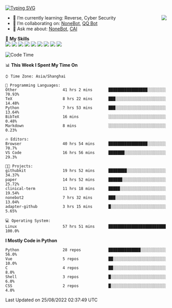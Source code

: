 [![Typing SVG](https://readme-typing-svg.herokuapp.com?size=25&duration=2500&color=8C43EA&vCenter=true&width=200&height=40&lines=Hi+there+%F0%9F%91%8B%F0%9F%8F%BB;I'm+yanyongyu)](https://git.io/typing-svg)

<a href="#">
  <img align="right" src="https://github-readme-stats.vercel.app/api?username=yanyongyu&count_private=true&show_icons=true&bg_color=15,f2f7fd,E0EAFC" />
</a>

- 🌱 I’m currently learning: Reverse, Cyber Security
- 👯 I’m collaborating on: [NoneBot](https://github.com/nonebot), [QQ Bot](https://github.com/Mrs4s/go-cqhttp)
- 💬 Ask me about: [NoneBot](https://github.com/nonebot), [CAI](https://github.com/cscs181/CAI)

🌟 **My Skills**  
![](https://img.shields.io/badge/-Python-3e74a2?style=flat-square&logo=Python&logoColor=fff)
![](https://img.shields.io/badge/-Node.js-339933?style=flat-square&logo=Node.js&logoColor=fff)
![](https://img.shields.io/badge/-Vue-4fc08d?style=flat-square&logo=Vue.js&logoColor=fff)
![](https://img.shields.io/badge/-React-2d98ce?style=flat-square&logo=React&logoColor=fff)
![](https://img.shields.io/badge/-Docker-2496ED?style=flat-square&logo=Docker&logoColor=fff)
![](https://img.shields.io/badge/-Linux-000000?style=flat-square&logo=Linux&logoColor=fff)
![](https://img.shields.io/badge/-MySQL-4479A1?style=flat-square&logo=MySQL&logoColor=fff)
![](https://img.shields.io/badge/-Redis-DC382D?style=flat-square&logo=Redis&logoColor=fff)
![](https://img.shields.io/badge/-MongoDB-47A248?style=flat-square&logo=MongoDB&logoColor=fff)

<!--START_SECTION:waka-->
![Code Time](http://img.shields.io/badge/Code%20Time-2%2C704%20hrs%2017%20mins-blue)

📊 **This Week I Spent My Time On** 

```text
⌚︎ Time Zone: Asia/Shanghai

💬 Programming Languages: 
Other                    41 hrs 2 mins       █████████████████░░░░░░░░   70.93% 
TeX                      8 hrs 22 mins       ███░░░░░░░░░░░░░░░░░░░░░░   14.48% 
Python                   7 hrs 53 mins       ███░░░░░░░░░░░░░░░░░░░░░░   13.64% 
BibTeX                   16 mins             ░░░░░░░░░░░░░░░░░░░░░░░░░   0.48% 
Markdown                 8 mins              ░░░░░░░░░░░░░░░░░░░░░░░░░   0.23%

🔥 Editors: 
Browser                  40 hrs 54 mins      █████████████████░░░░░░░░   70.7% 
VS Code                  16 hrs 56 mins      ███████░░░░░░░░░░░░░░░░░░   29.3%

🐱‍💻 Projects: 
githubkit                19 hrs 52 mins      ████████░░░░░░░░░░░░░░░░░   34.37% 
paper                    14 hrs 52 mins      ██████░░░░░░░░░░░░░░░░░░░   25.72% 
clinical-term            11 hrs 18 mins      █████░░░░░░░░░░░░░░░░░░░░   19.54% 
nonebot2                 7 hrs 32 mins       ███░░░░░░░░░░░░░░░░░░░░░░   13.04% 
adapter-github           3 hrs 15 mins       █░░░░░░░░░░░░░░░░░░░░░░░░   5.65%

💻 Operating System: 
Linux                    57 hrs 51 mins      █████████████████████████   100.0%

```

**I Mostly Code in Python** 

```text
Python                   28 repos            ██████████████░░░░░░░░░░░   56.0% 
Vue                      5 repos             ██░░░░░░░░░░░░░░░░░░░░░░░   10.0% 
C                        4 repos             ██░░░░░░░░░░░░░░░░░░░░░░░   8.0% 
Shell                    3 repos             █░░░░░░░░░░░░░░░░░░░░░░░░   6.0% 
CSS                      2 repos             █░░░░░░░░░░░░░░░░░░░░░░░░   4.0%

```



 Last Updated on 25/08/2022 02:37:49 UTC
<!--END_SECTION:waka-->
